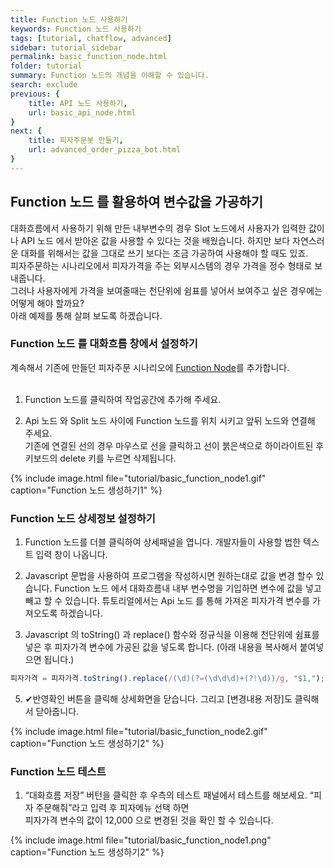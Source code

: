 ```yaml
---
title: Function 노드 사용하기 
keywords: Function 노드 사용하기
tags: [tutorial, chatflow, advanced]
sidebar: tutorial_sidebar
permalink: basic_function_node.html
folder: tutorial
summary: Function 노드의 개념을 이해할 수 있습니다.
search: exclude
previous: {
    title: API 노드 사용하기,
    url: basic_api_node.html
}
next: {
    title: 피자주문봇 만들기,
    url: advanced_order_pizza_bot.html
}
---
```


## Function 노드 를 활용하여 변수값을 가공하기
대화흐름에서 사용하기 위해 만든 내부변수의 경우 Slot 노드에서 사용자가 입력한 값이나 API 노드 에서 받아온 값을 사용할 수 있다는 것을 배웠습니다. 하지만 보다 자연스러운 대화를 위해서는 값을 그대로 쓰기 보다는 조금 가공하여 사용해야 할 때도 있죠. <br/>
피자주문하는 시나리오에서 피자가격을 주는 외부시스템의 경우 가격을 정수 형태로 보내줍니다. <br/>
그러나 사용자에게 가격을 보여줄때는 천단위에 쉼표를 넣어서 보여주고 싶은 경우에는 어떻게 해야 할까요? <br/>
아래 예제를 통해 살펴 보도록 하겠습니다.

### Function 노드 를 대화흐름 창에서 설정하기
계속해서 기존에 만들던 피자주문 시나리오에 [Function Node](/chatflow_function.html#function-%EB%85%B8%EB%93%9C)를 추가합니다. <br/>
<br/>

1) Function 노드를 클릭하여 작업공간에 추가해 주세요.

2) Api 노드 와 Split 노드 사이에 Function 노드를 위치 시키고 앞뒤 노드와 연결해 주세요. <br/>
기존에 연결된 선의 경우 마우스로 선을 클릭하고 선이 붉은색으로 하이라이트된 후 키보드의 delete 키를 누르면 삭제됩니다.

{% include image.html file="tutorial/basic_function_node1.gif"  caption="Function 노드 생성하기1" %}

### Function 노드 상세정보 설정하기

1) Function 노드를 더블 클릭하여 상세패널을 엽니다. 개발자들이 사용할 법한 텍스트 입력 창이 나옵니다. 

2) Javascript 문법을 사용하여 프로그램을 작성하시면 원하는대로 값을 변경 할수 있습니다. Function 노드 에서 대화흐름내 내부 변수명을 기입하면 변수에 값을 넣고 빼고 할 수 있습니다. 튜토리얼에서는 Api 노드 를 통해 가져온 피자가격 변수를 가져오도록 하겠습니다.

3) Javascript 의 toString() 과 replace() 함수와 정규식을 이용해 천단위에 쉼표를 넣은 후 피자가격 변수에 가공된 값을 넣도록 합니다. (아래 내용을 복사해서 붙여넣으면 됩니다.)

```js
피자가격 = 피자가격.toString().replace(/(\d)(?=(\d\d\d)+(?!\d))/g, "$1,");
````

5) ✔반영확인 버튼을 클릭해 상세화면을 닫습니다. 그리고 [변경내용 저장]도 클릭해서 닫아줍니다.

{% include image.html file="tutorial/basic_function_node2.gif"  caption="Function 노드 생성하기2" %}

### Function 노드 테스트
1) “대화흐름 저장” 버턴을 클릭한 후 우측의 테스트 패널에서 테스트를 해보세요. “피자 주문해줘”라고 입력 후 피자메뉴 선택 하면 <br/>
피자가격 변수의 값이 12,000 으로 변경된 것을 확인 할 수 있습니다.

{% include image.html file="tutorial/basic_function_node1.png"  caption="Function 노드 생성하기2" %}

